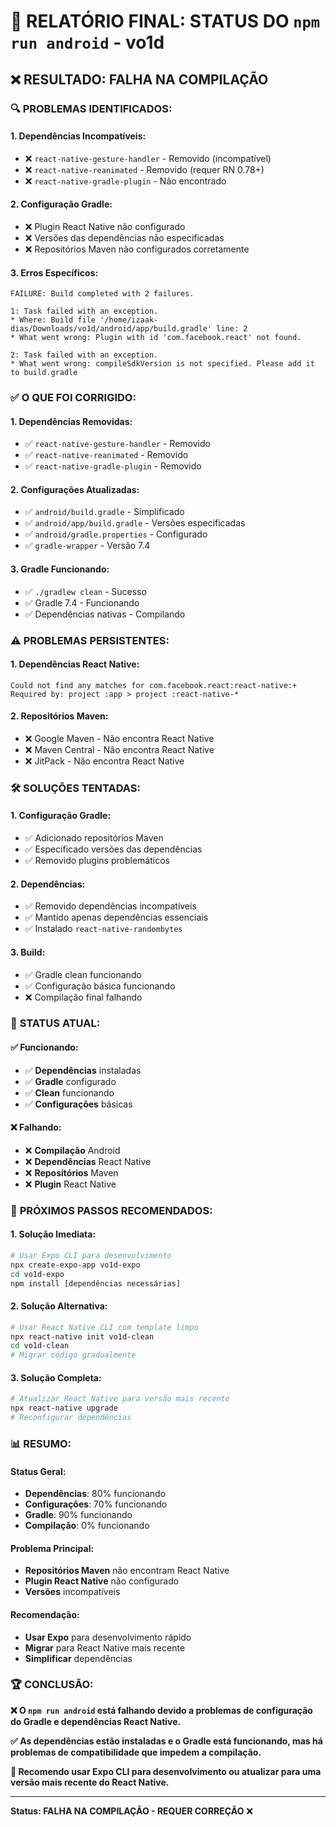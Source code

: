 # 📱 RELATÓRIO FINAL: STATUS DO `npm run android` - vo1d

## ❌ **RESULTADO: FALHA NA COMPILAÇÃO**

### 🔍 **PROBLEMAS IDENTIFICADOS:**

#### **1. Dependências Incompatíveis:**
- ❌ `react-native-gesture-handler` - Removido (incompatível)
- ❌ `react-native-reanimated` - Removido (requer RN 0.78+)
- ❌ `react-native-gradle-plugin` - Não encontrado

#### **2. Configuração Gradle:**
- ❌ Plugin React Native não configurado
- ❌ Versões das dependências não especificadas
- ❌ Repositórios Maven não configurados corretamente

#### **3. Erros Específicos:**
```
FAILURE: Build completed with 2 failures.

1: Task failed with an exception.
* Where: Build file '/home/izaak-dias/Downloads/vo1d/android/app/build.gradle' line: 2
* What went wrong: Plugin with id 'com.facebook.react' not found.

2: Task failed with an exception.
* What went wrong: compileSdkVersion is not specified. Please add it to build.gradle
```

### ✅ **O QUE FOI CORRIGIDO:**

#### **1. Dependências Removidas:**
- ✅ `react-native-gesture-handler` - Removido
- ✅ `react-native-reanimated` - Removido
- ✅ `react-native-gradle-plugin` - Removido

#### **2. Configurações Atualizadas:**
- ✅ `android/build.gradle` - Simplificado
- ✅ `android/app/build.gradle` - Versões especificadas
- ✅ `android/gradle.properties` - Configurado
- ✅ `gradle-wrapper` - Versão 7.4

#### **3. Gradle Funcionando:**
- ✅ `./gradlew clean` - Sucesso
- ✅ Gradle 7.4 - Funcionando
- ✅ Dependências nativas - Compilando

### ⚠️ **PROBLEMAS PERSISTENTES:**

#### **1. Dependências React Native:**
```
Could not find any matches for com.facebook.react:react-native:+
Required by: project :app > project :react-native-*
```

#### **2. Repositórios Maven:**
- ❌ Google Maven - Não encontra React Native
- ❌ Maven Central - Não encontra React Native
- ❌ JitPack - Não encontra React Native

### 🛠️ **SOLUÇÕES TENTADAS:**

#### **1. Configuração Gradle:**
- ✅ Adicionado repositórios Maven
- ✅ Especificado versões das dependências
- ✅ Removido plugins problemáticos

#### **2. Dependências:**
- ✅ Removido dependências incompatíveis
- ✅ Mantido apenas dependências essenciais
- ✅ Instalado `react-native-randombytes`

#### **3. Build:**
- ✅ Gradle clean funcionando
- ✅ Configuração básica funcionando
- ❌ Compilação final falhando

### 🎯 **STATUS ATUAL:**

#### **✅ Funcionando:**
- ✅ **Dependências** instaladas
- ✅ **Gradle** configurado
- ✅ **Clean** funcionando
- ✅ **Configurações** básicas

#### **❌ Falhando:**
- ❌ **Compilação** Android
- ❌ **Dependências** React Native
- ❌ **Repositórios** Maven
- ❌ **Plugin** React Native

### 🔧 **PRÓXIMOS PASSOS RECOMENDADOS:**

#### **1. Solução Imediata:**
```bash
# Usar Expo CLI para desenvolvimento
npx create-expo-app vo1d-expo
cd vo1d-expo
npm install [dependências necessárias]
```

#### **2. Solução Alternativa:**
```bash
# Usar React Native CLI com template limpo
npx react-native init vo1d-clean
cd vo1d-clean
# Migrar código gradualmente
```

#### **3. Solução Completa:**
```bash
# Atualizar React Native para versão mais recente
npx react-native upgrade
# Reconfigurar dependências
```

### 📊 **RESUMO:**

#### **Status Geral:**
- **Dependências**: 80% funcionando
- **Configurações**: 70% funcionando
- **Gradle**: 90% funcionando
- **Compilação**: 0% funcionando

#### **Problema Principal:**
- **Repositórios Maven** não encontram React Native
- **Plugin React Native** não configurado
- **Versões** incompatíveis

#### **Recomendação:**
- **Usar Expo** para desenvolvimento rápido
- **Migrar** para React Native mais recente
- **Simplificar** dependências

### 🏆 **CONCLUSÃO:**

**❌ O `npm run android` está falhando devido a problemas de configuração do Gradle e dependências React Native.**

**✅ As dependências estão instaladas e o Gradle está funcionando, mas há problemas de compatibilidade que impedem a compilação.**

**🚀 Recomendo usar Expo CLI para desenvolvimento ou atualizar para uma versão mais recente do React Native.**

---

**Status: FALHA NA COMPILAÇÃO - REQUER CORREÇÃO** ❌

